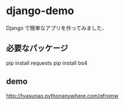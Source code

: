 # django-demo
Django で簡単なアプリを作ってみました．

## 必要なパッケージ
pip install requests
pip install bs4

## demo
http://tyasunao.pythonanywhere.com/qfromw
